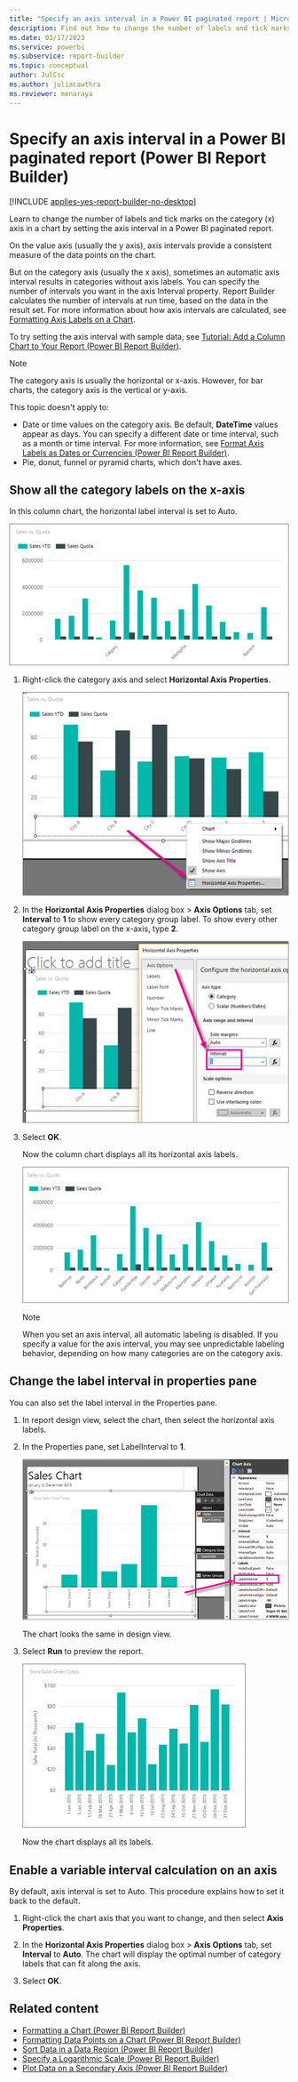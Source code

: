 ```yaml
---
title: "Specify an axis interval in a Power BI paginated report | Microsoft Docs"
description: Find out how to change the number of labels and tick marks on the category (x) axis in a chart in a Power BI paginated report by setting the axis interval in Power BI Report Builder.
ms.date: 03/17/2023
ms.service: powerbi
ms.subservice: report-builder
ms.topic: conceptual
author: JulCsc
ms.author: juliacawthra
ms.reviewer: monaraya
---
```

# Specify an axis interval in a Power BI paginated report (Power BI Report Builder)

[!INCLUDE [applies-yes-report-builder-no-desktop](../../../includes/applies-yes-report-builder-no-desktop.md)]

Learn to change the number of labels and tick marks on the category (x) axis in a chart by setting the axis interval in a Power BI paginated report.
 
On the value axis (usually the y axis), axis intervals provide a consistent measure of the data points on the chart. 

But on the category axis (usually the x axis), sometimes an automatic axis interval results in categories without axis labels. You can specify the number of intervals you want in the axis Interval property. Report Builder calculates the number of intervals at run time, based on the data in the result set. For more information about how axis intervals are calculated, see [Formatting Axis Labels on a Chart](format-axis-labels-chart-report-builder.md).  

To try setting the axis interval with sample data, see [Tutorial: Add a Column Chart to Your Report (Power BI Report Builder)](/sql/reporting-services/tutorial-add-a-column-chart-to-your-report-report-builder).
  
> [!NOTE]  
>  The category axis is usually the horizontal or x-axis. However, for bar charts, the category axis is the vertical or y-axis.  
>
> This topic doesn't apply to:
>
>- Date or time values on the category axis. Be default, **DateTime** values appear as days. You can specify a different date or time interval, such as a month or time interval. For more information, see [Format Axis Labels as Dates or Currencies &#40;Power BI Report Builder&#41;](format-axis-labels-dates-currencies-report-builder.md).
>- Pie, donut, funnel or pyramid charts, which don't have axes.
  
## Show all the category labels on the x-axis  

In this column chart, the horizontal label interval is set to Auto.

![Screenshot showing report builder column chart preview with the x-axis interval set to Auto.](media/paginated-reports-visualizations/column-chart-preview-x-axis-interval-auto.png "Screenshot showing report builder column chart preview with the x-axis interval set to Auto.")
  
1. Right-click the category axis and select **Horizontal Axis Properties**.   

    ![Screenshot of a report builder column chart showing how to set x-axis labels.](media/paginated-reports-visualizations/column-chart-x-axis-labels.png "Screenshot of a report builder column chart showing how to set x-axis labels.")
  
1. In the **Horizontal Axis Properties** dialog box > **Axis Options** tab, set **Interval** to **1** to show every category group label. To show every other category group label on the x-axis, type **2**. 

     ![Screenshot of a report builder column chart showing how to set the x-axis interval to one.](media/paginated-reports-visualizations/column-chart-x-axis-interval-one.png "Screenshot of a report builder column chart showing how to set the x-axis interval to one.")
  
1. Select **OK**.

     Now the column chart displays all its horizontal axis labels.

     ![Screenshot of the report builder column chart preview showing x-axis labels.](media/paginated-reports-visualizations/column-chart-preview-x-axis-interval-one.png "Screenshot of the report builder column chart preview showing x-axis labels.")

     > [!NOTE]  
     >  When you set an axis interval, all automatic labeling is disabled. If you specify a value for the axis interval, you may see unpredictable labeling behavior, depending on how many categories are on the category axis.  

## Change the label interval in properties pane

You can also set the label interval in the Properties pane.

1. In report design view, select the chart, then select the horizontal axis labels.

1. In the Properties pane, set LabelInterval to **1**.

    ![Screenshot of the report builder column chart showing how to set the label interval.](media/paginated-reports-visualizations/column-chart-set-label-interval.png "Screenshot of the report builder column chart showing how to set the label interval.")

    The chart looks the same in design view. 

1. Select **Run** to preview the report.

    ![Screenshot of the report builder column chart preview showing the label interval of one.](media/paginated-reports-visualizations/column-chart-label-interval-one-preview.png "Screenshot of the report builder column chart preview showing the label interval of one.")

    Now the chart displays all its labels.
  
## Enable a variable interval calculation on an axis  

By default, axis interval is set to Auto. This procedure explains how to set it back to the default. 
  
1. Right-click the chart axis that you want to change, and then select **Axis Properties**. 
  
1. In the **Horizontal Axis Properties** dialog box > **Axis Options** tab, set **Interval** to **Auto**. The chart will display the optimal number of category labels that can fit along the axis.  
  
1. Select **OK**.
  
## Related content

- [Formatting a Chart &#40;Power BI Report Builder&#41;](formatting-chart-report-builder.md)   
- [Formatting Data Points on a Chart (Power BI Report Builder)](/sql/reporting-services/report-design/formatting-data-points-on-a-chart-report-builder-and-ssrs)   
- [Sort Data in a Data Region (Power BI Report Builder)](/sql/reporting-services/report-design/sort-data-in-a-data-region-report-builder-and-ssrs)     
- [Specify a Logarithmic Scale &#40;Power BI Report Builder&#41;](/sql/reporting-services/report-design/specify-a-logarithmic-scale-report-builder-and-ssrs)   
- [Plot Data on a Secondary Axis &#40;Power BI Report Builder&#41;](/sql/reporting-services/report-design/plot-data-on-a-secondary-axis-report-builder-and-ssrs)  
  
